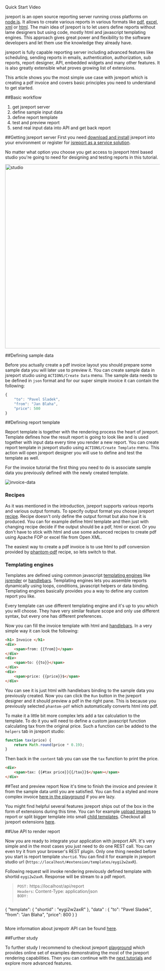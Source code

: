<a class="button large bg-emerald bg-hover-gray fg-white" id="createFlatWindow">Quick Start Video<i class="icon-arrow-right-3 on-right fg-white"></i></a>

jsreport is an open source reporting server running cross platforms on [node.js](http://nodejs.org/). It allows  to create various reports in various formats like [pdf](/learn/phantom-pdf), [excel](/learn/html-to-xlsx), [xml](/learn/text) or [html](/learn/html). The main idea of jsreport is to let users define reports without lame  designers but using code, mostly html and javascript templating engines. This approach gives great power and flexibility to the software developers and let them use the knowledge they already have. 

jsreport is fully capable reporting server including advanced features like scheduling, sending reports in emails, authentication, authorization, sub reports, report designer, API, embedded widgets and many other features. It is also greatly extensible what proves growing list of extensions.

This article shows you the most simple use case with jsreport which is creating a pdf invoice and covers basic principles you need to understand to get started.

##Basic workflow

1. get jsreport server
2. define sample input data
3. define report template
4. test and preview report
5. send real input data into API and get back report

##Getting jsreport server
First you need [download and install](/on-prem) jsreport into your environment or register for [jsreport as a service solution](/online).

No matter what option you choose you get access to jsreport html based studio you're going to need for designing and testing reports in this tutorial.

<a href="http://jsreport.net/screenshots/studio.png?v=1" target="_blank">
<img src="http://jsreport.net/screenshots/studio.png?v=1" alt="studio" style="width: 600px;"/>
</a>


##Defining sample data

Before you actually create a pdf invoice layout you should prepare some sample data you will later use to preview it. You can create sample data in jsreport studio using `ACTIONS/Create Data` menu. The sample data needs to be defined in `json` format and for our super simple invoice it can contain the following:
```js
{
	"to": "Pavel Sladek",
	"from": "Jan Blaha",
    "price": 500
}
```

##Defining report template

Report template is together with the rendering process the heart of jsreport. Template defines how the result report is going to look like and is used together with input data every time you render a new report. You can create report template in jsreport studio using `ACTIONS/Create Template` menu. This action will open jsreport designer you will use to define and test the template as well. 

For the invoice tutorial the first thing you need to do is associate sample data you previously defined with the newly created template.

![invoice-data](http://jsreport.net/screenshots/invoice-data.png)

### Recipes

As it was mentioned in the introduction, jsreport supports various reports and various output formats. To specify output format you choose jsreport [recipe](/learn/recipes). Recipe doesn't only define the output format but also how it is produced. You can for example define html template and then just with changing recipe decide if the output should be a pdf, html or excel. Or you don't have to stick with html and use some advanced recipes to create pdf using Apache FOP or excel file from Open XML.

The easiest way to create a pdf invoice is to use html to pdf conversion provided by [phantom-pdf](/learn/phantom-pdf) recipe, so lets switch to that.

### Templating engines

Templates are defined using common javascript [templating engines](/learn/templating-engines) like [jsrender](/learn/jsrender) or [handlebars](/learn/handlebars). Templating engines lets you assemble reports dynamically using loops, conditions, javascript helpers or data binding. Templating engines basically provides you a way to define any custom report you like.

Every template can use different templating engine and it's up to you which you will choose. They have very similar feature scope and only use different syntax, but every one has different preferences.

Now you can fill the invoice template with html and [handlebars](/learn/handlebars). In a very simple way it can look the following:

```html
<h1> Invoice </h1>
<div>
    <span>from: {{from}}</span>
</div>
<div>
    <span>to: {{to}}</span>
</div>
<div>
    <span>price: {{price}}$</span>
</div>
```

You can see it is just html with handlebars binding to the sample data you previously created. Now you can click the `Run` button in the jsreport designer and it should preview a pdf in the right pane. This is because you previously selected `phantom-pdf` which automatically converts html into pdf.

To make it a little bit more complex lets add a tax calculation to the template. To do it you will need to define a custom javascript function calculating tax from the original price. Such a function can be added to the `helpers` tab in jsreport studio:

```js
function tax(price) {
    return Math.round(price * 0.19);
}
```

Then back in the `content` tab you can use the `tax` function to print the price.
```html
<div>
    <span>tax: {{#tax price}}{{/tax}}$</span></span>
</div>
```

##Test and preview report
Now it's time to finish the invoice and preview it from the sample data until you are satisfied. You can find a styled and more complex invoice [here in the playground](https://playground.jsreport.net/#/playground/l1DbOPsN5) if you are lazy.

You might find helpful several features jsreport ships out of the box in the form of extensions during this time. You can for example [upload images](/learn/images) to report or split bigger template into small [child templates](/learn/child-templates). Checkout all jsreport extensions [here](/learn/extensions).

##Use API to render report

Now you are ready to integrate your application with jsreport API. It's very simple and in the most cases you just need to do one REST call. You can even try it from your browser's REST plugin. Only one thing needed before you start is report template `shortid`. You can find it for example in jsreport studio url (`https://localhost/#extension/templates/eygi2w2axR`).

Following request will invoke rendering previously defined template with shortid `eygi2w2axR`. Response will be stream to a pdf report.
> `POST:` https://localhost/api/report<br/>
> `Headers`: Content-Type: application/json<br/>
> `BODY:`
>```js 
   { 
      "template": { "shortid" : "eygi2w2axR" },
      "data" : { "to": "Pavel Sladek", 	"from": "Jan Blaha",  "price": 800 }
   } 
>```


More information about jsrepotr API can be found [here](/learn/api).

##Further study

To further study I recommend to checkout jsreport [playground](/learn/playground) which provides online set of examples demonstrating the most of the jsreport rendering capabilities. Then you can continue with the [next tutorials](/learn) and explore more advanced features.

